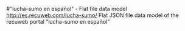 #"lucha-sumo en español" - Flat file data model
http://es.recuweb.com/lucha-sumo/
Flat JSON file data model of the recuweb portal "lucha-sumo en español"
